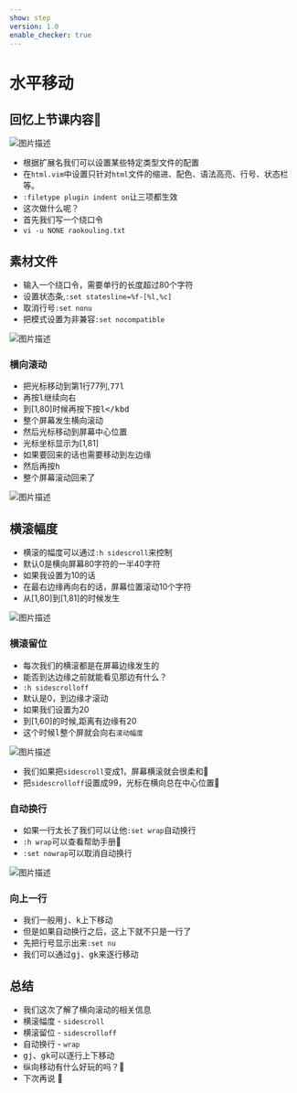```yaml
---
show: step
version: 1.0
enable_checker: true
---
```


# 水平移动

## 回忆上节课内容🤔

![图片描述](https://doc.shiyanlou.com/courses/uid1190679-20200930-1601437263429)

- 根据扩展名我们可以设置某些特定类型文件的配置
- 在`html.vim`中设置只针对`html`文件的缩进、配色、语法高亮、行号、状态栏等。
- `:filetype plugin indent on`让三项都生效
- 这次做什么呢？
- 首先我们写一个绕口令
- `vi -u NONE raokouling.txt`

## 素材文件

- 输入一个绕口令，需要单行的长度超过80个字符
- 设置状态条,`:set statesline=%f-[%l,%c]`
- 取消行号`:set nonu`
- 把模式设置为非兼容`:set nocompatible`

![图片描述](https://doc.shiyanlou.com/courses/uid1190679-20201001-1601551908235)

### 横向滚动

- 把光标移动到第1行77列,<kbd>7</kbd><kbd>7</kbd><kbd>l</kbd>
- 再按<kbd>l️</kbd>继续向右
- 到[1,80]时候再按下按<kbd>l️</kbd
- 整个屏幕发生横向滚动
- 然后光标移动到屏幕中心位置
- 光标坐标显示为[1,81]
- 如果要回来的话也需要移动到左边缘
- 然后再按<kbd>h️</kbd>
- 整个屏幕滚动回来了


![图片描述](https://doc.shiyanlou.com/courses/uid1190679-20201001-1601552578738)


## 横滚幅度

- 横滚的幅度可以通过`:h sidescroll`来控制
- 默认0是横向屏幕80字符的一半40字符
- 如果我设置为10的话
- 在最右边缘再向右的话，屏幕位置滚动10个字符
- 从[1,80]到[1,81]的时候发生

![图片描述](https://doc.shiyanlou.com/courses/uid1190679-20201001-1601553429958)

### 横滚留位

- 每次我们的横滚都是在屏幕边缘发生的
- 能否到达边缘之前就能看见那边有什么？
- `:h sidescrolloff`
- 默认是0，到边缘才滚动
- 如果我们设置为20
- 到[1,60]的时候,距离有边缘有20
- 这个时候<kbd>l️</kbd>整个屏就会向右`滚动幅度`


![图片描述](https://doc.shiyanlou.com/courses/uid1190679-20201001-1601553980527)

- 我们如果把`sidescroll`变成1，屏幕横滚就会很柔和🤪
- 把`sidescrolloff`设置成99，光标在横向总在中心位置🤪

### 自动换行

- 如果一行太长了我们可以让他`:set wrap`自动换行
- `:h wrap`可以查看帮助手册📕
- `:set nowrap`可以取消自动换行

![图片描述](https://doc.shiyanlou.com/courses/uid1190679-20201001-1601554594364)

### 向上一行

- 我们一般用<kbd>j</kbd>、<kbd>k</kbd>上下移动
- 但是如果自动换行之后，这上下就不只是一行了
- 先把行号显示出来`:set nu`
- 我们可以通过<kbd>g</kbd><kbd>j</kbd>、<kbd>g</kbd><kbd>k</kbd>来逐行移动


## 总结
- 我们这次了解了横向滚动的相关信息
- 横滚幅度 - `sidescroll`
- 横滚留位 - `sidescrolloff`
- 自动换行 - `wrap`
- <kbd>g</kbd><kbd>j</kbd>、<kbd>g</kbd><kbd>k</kbd>可以逐行上下移动
- 纵向移动有什么好玩的吗？🤔
- 下次再说 👋






